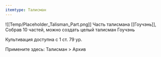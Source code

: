 ```yaml
---
itemtype: Талисман
---
```

![[Temp/Placeholder_Talisman_Part.png]]
Часть талисмана [[Гоучэнь]], Собрав 10 частей, можно создать целый талисман Гоучэнь

Культивация доступна с 1 ст. 79 ур.

Примените здесь: Талисман > Архив
